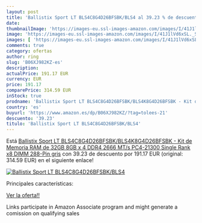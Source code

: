 ```yaml
---
layout: post
title: 'Ballistix Sport LT BLS4C8G4D26BFSBK/BLS4 al 39.23 % de descuento'
date: 
thumbnailImage: 'https://images-eu.ssl-images-amazon.com/images/I/41J1lVd6xSL._SL200_.jpg'
image: 'https://images-eu.ssl-images-amazon.com/images/I/41J1lVd6xSL._SL200_.jpg'
images: [ 'https://images-eu.ssl-images-amazon.com/images/I/41J1lVd6xSL._SL200_.jpg' ]
comments: true
category: ofertas
author: ring
slug: 'B06XJ982KZ-es'
description:
actualPrice: 191.17 EUR
currency: EUR
price: 191.17
comparePrice: 314.59 EUR
inStock: true
prodname: 'Ballistix Sport LT BLS4C8G4D26BFSBK/BLS4K8G4D26BFSBK - Kit de Memoria RAM de 32GB  8GB x 4  DDR4  2666 MT/s  PC4-21300  Single Rank x8  DIMM  288-Pin  gris'
country: 'es'
buyurl: 'https://www.amazon.es/dp/B06XJ982KZ/?tag=tolees-21'
descuento: '39.23'
titulo: 'Ballistix Sport LT BLS4C8G4D26BFSBK/BLS4'
---
```


Está [Ballistix Sport LT BLS4C8G4D26BFSBK/BLS4K8G4D26BFSBK - Kit de Memoria RAM de 32GB  8GB x 4  DDR4  2666 MT/s  PC4-21300  Single Rank x8  DIMM  288-Pin  gris](https://www.amazon.es/dp/B06XJ982KZ/?tag=tolees-21) con 39.23 de descuento por 191.17 EUR (original: 314.59 EUR) en el siguiente enlace!

[![Ballistix Sport LT BLS4C8G4D26BFSBK/BLS4](https://images-eu.ssl-images-amazon.com/images/I/41J1lVd6xSL._SL200_.jpg)](https://www.amazon.es/dp/B06XJ982KZ/?tag=tolees-21)

Principales características:


[Ver la oferta!!](https://www.amazon.es/dp/B06XJ982KZ/?tag=tolees-21)

Links participate in Amazon Associate program and might generate a comission on qualifying sales


